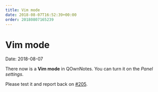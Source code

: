 ```yaml
---
title: Vim mode
date: 2018-08-07T16:52:39+00:00
order: 20180807165239
---
```


# Vim mode

<v-subheader class="blog">Date: 2018-08-07</v-subheader>

There now is a **Vim mode** in QOwnNotes. You can turn it on the *Panel settings*.

Please test it and report back on [\#205](https://github.com/pbek/QOwnNotes/issues/205).